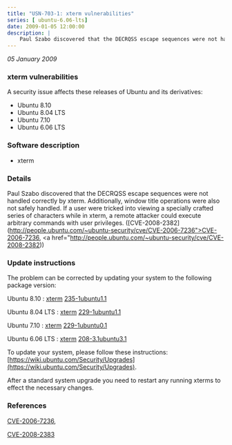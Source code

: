 ```yaml
---
title: "USN-703-1: xterm vulnerabilities"
series: [ ubuntu-6.06-lts]
date: 2009-01-05 12:00:00
description: |
    Paul Szabo discovered that the DECRQSS escape sequences were not handled correctly by xterm.  Additionally, window title operations were also not safely handled.  If a user were tricked into viewing a specially crafted series of characters while in xterm, a remote attacker could execute arbitrary commands with user privileges. ([CVE-2008-2382](http://people.ubuntu.com/~ubuntu-security/cve/CVE-2006-7236">CVE-2006-7236</a>, <a href="http://people.ubuntu.com/~ubuntu-security/cve/CVE-2008-2382)) 
--- 
```

 
 

*05 January 2009*

### xterm vulnerabilities

A security issue affects these releases of Ubuntu and its derivatives:

* Ubuntu 8.10
* Ubuntu 8.04 LTS
* Ubuntu 7.10
* Ubuntu 6.06 LTS

### Software description

* xterm 

### Details

Paul Szabo discovered that the DECRQSS escape sequences were not handled correctly by xterm. Additionally, window title operations were also not safely handled. If a user were tricked into viewing a specially crafted series of characters while in xterm, a remote attacker could execute arbitrary commands with user privileges. ([CVE-2008-2382](http://people.ubuntu.com/~ubuntu-security/cve/CVE-2006-7236">CVE-2006-7236</a>, <a href="http://people.ubuntu.com/~ubuntu-security/cve/CVE-2008-2382)) 

### Update instructions

The problem can be corrected by updating your system to the following package version:

Ubuntu 8.10
 : [xterm](https://launchpad.net/ubuntu/+source/xterm) <span> [235-1ubuntu1.1](https://launchpad.net/ubuntu/+source/xterm/235-1ubuntu1.1) </span> 

Ubuntu 8.04 LTS
 : [xterm](https://launchpad.net/ubuntu/+source/xterm) <span> [229-1ubuntu1.1](https://launchpad.net/ubuntu/+source/xterm/229-1ubuntu1.1) </span> 

Ubuntu 7.10
 : [xterm](https://launchpad.net/ubuntu/+source/xterm) <span> [229-1ubuntu0.1](https://launchpad.net/ubuntu/+source/xterm/229-1ubuntu0.1) </span> 

Ubuntu 6.06 LTS
 : [xterm](https://launchpad.net/ubuntu/+source/xterm) <span> [208-3.1ubuntu3.1](https://launchpad.net/ubuntu/+source/xterm/208-3.1ubuntu3.1) </span> 

To update your system, please follow these instructions: [https://wiki.ubuntu.com/Security/Upgrades](https://wiki.ubuntu.com/Security/Upgrades).

After a standard system upgrade you need to restart any running xterms to effect the necessary changes. 

### References

 
 [CVE-2006-7236](http://people.ubuntu.com/~ubuntu-security/cve/CVE-2006-7236), 

 [CVE-2008-2383](http://people.ubuntu.com/~ubuntu-security/cve/CVE-2008-2383)
 

